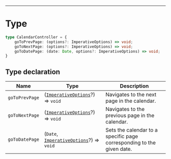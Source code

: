 ***


# Type

```ts
type CalendarController = {
    goToPrevPage: (options?: ImperativeOptions) => void;
    goToNextPage: (options?: ImperativeOptions) => void;
    goToDatePage: (date: Date, options?: ImperativeOptions) => void;
}
```

## Type declaration

| Name | Type | Description |
| ------ | ------ | ------ |
| `goToPrevPage` | ([`ImperativeOptions`](./ImperativeOptions.md)?) => `void` | Navigates to the next page in the calendar. |
| `goToNextPage` | ([`ImperativeOptions`](./ImperativeOptions.md)?) => `void` | Navigates to the previous page in the calendar. |
| `goToDatePage` | (`Date`, [`ImperativeOptions`](./ImperativeOptions.md)?) => `void` | Sets the calendar to a specific page corresponding to the given date. |

